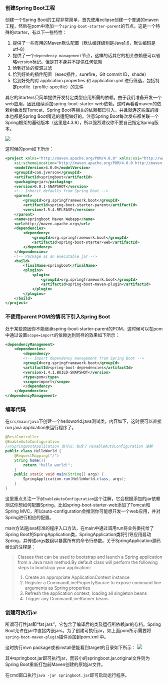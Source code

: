 ### 创建Spring Boot工程

创建一个Spring Boot的工程非常简单，首先使用eclipse创建一个普通的maven工程，然后在pom中添加一个`spring-boot-starter-parent`的节点，这是一个特殊的starter，有以下一些特性：

1. 提供了一些有用的Maven默认配置（默认编译级别是Java1.6，默认编码是utf-8）
2. 提供了一个`dependency-management`节点，这样的话其它的相关依赖便可以省略version标记。但是其本身并不提供任何依赖
3. 恰到好处的资源过滤
4. 恰到好处的插件配置（exec插件，surefire，Git commit ID，shade）
5. 恰到好处的对 application.properties 和 application.yml 进行筛选，包括特定profile（profile-specific）的文件


其它的Starters只简单提供开发特定类型应用所需的依赖。由于我们准备开发一个web应用，因此继续添加spring-boot-starter-web依赖。这时再看看maven的依赖树会发现Tomcat、Spring Boot等相关的依赖都已引入，并且就连这些库的版本也都是Spring Boot精选的适配做好的。注意Spring Boot每次发布都关联一个Spring框架的基础版本（这里是4.3.9），所以强烈建议你不要自己指定Spring版本。

![](http://7xry05.com1.z0.glb.clouddn.com/201707111832_191.png)

这时候的pom如下所示：

```xml
<project xmlns="http://maven.apache.org/POM/4.0.0" xmlns:xsi="http://www.w3.org/2001/XMLSchema-instance"
	xsi:schemaLocation="http://maven.apache.org/POM/4.0.0 http://maven.apache.org/maven-v4_0_0.xsd">
	<modelVersion>4.0.0</modelVersion>
	<groupId>com.jverson</groupId>
	<artifactId>springboot</artifactId>
	<packaging>jar</packaging>
	<version>0.0.1-SNAPSHOT</version>
	<!-- Inherit defaults from Spring Boot -->
	<parent>
		<groupId>org.springframework.boot</groupId>
		<artifactId>spring-boot-starter-parent</artifactId>
		<version>1.5.4.RELEASE</version>
	</parent>
	<name>springboot Maven Webapp</name>
	<url>http://maven.apache.org</url>
	<dependencies>
		<dependency>
			<groupId>org.springframework.boot</groupId>
			<artifactId>spring-boot-starter-web</artifactId>
		</dependency>
	</dependencies>
	<!-- Package as an executable jar -->
	<build>
		<finalName>springboot</finalName>
		<plugins>
			<plugin>
				<groupId>org.springframework.boot</groupId>
				<artifactId>spring-boot-maven-plugin</artifactId>
			</plugin>
		</plugins>
	</build>
</project>
```

### 不使用parent POM的情况下引入Spring Boot

处于某些原因你不能继承spring-boot-starter-parent的POM，这时候可以在pom中通过设置`scope=import`的依赖达到同样的效果如下所示：
```xml
<dependencyManagement>
	<dependencies>
		<dependency>
		<!-- Import dependency management from Spring Boot -->
		<groupId>org.springframework.boot</groupId>
		<artifactId>spring-boot-dependencies</artifactId>
		<version>1.4.1.BUILD-SNAPSHOT</version>
		<type>pom</type>
		<scope>import</scope>
		</dependency>
	</dependencies>
</dependencyManagement>
```


### 编写代码

在`src/main/java`下创建一个helloworld.java测试类，内容如下，这时便可以直接run java application来运行程序了。

```java
@RestController
@EnableAutoConfiguration
//@SpringBootApplication 也可以，包含了 @EnableAutoConfiguration 注解
public class HelloWorld {
	@RequestMapping("/")
	String home(){
		return "hello world!";
	}
	public static void main(String[] args) {
		SpringApplication.run(HelloWorld.class, args);
	}
}
```

这里重点关注一下`@EnableAutoConfiguration`这个注解，它会根据添加的jar依赖测试你想如何配置Spring，比如spring-boot-starter-web添加了Tomcat和Spring MVC，所以auto-configuration会推测你可能想开发一个web应用，并对Spring进行相应的配置。

main方法是java标准的程序入口方法，在main中通过调用run将业务委托给了Spring Boot的SpringApplication类，SpringApplication类将引导应用启动Spring，并传递args数组以暴露所有的命令行参数。关于SpringApplication源码给出的注释是：
> Classes that can be used to bootstrap and launch a Spring application from a Java main method.By default class will perform the following steps to bootstrap your application:
> 1. Create an appropriate ApplicationContext instance
> 2. Register a CommandLinePropertySource to expose command line arguments as Spring properties
> 3. Refresh the application context, loading all singleton beans
> 4. Trigger any CommandLineRunner beans


### 创建可执行jar

所谓可行性jar即“fat jars”，它包含了编译后的类及运行所依赖jar的存档。Spring Boot允许在jar中直接内嵌jars。为了创建可执行jar，如上面pom所示需要将`spring-boot-maven-plugin`插件添加到pom.xml
中。

这时执行mvn package或者install便能看到target的目录如下所示：
![](http://7xry05.com1.z0.glb.clouddn.com/201707112021_277.png)

其中springboot.jar即可执行jar，而较小的springboot.jar.original文件则为Spring Boot重新打包前Maven创建的原始jar文件。

在cmd窗口执行`java -jar springboot.jar`即可启动运行程序。
